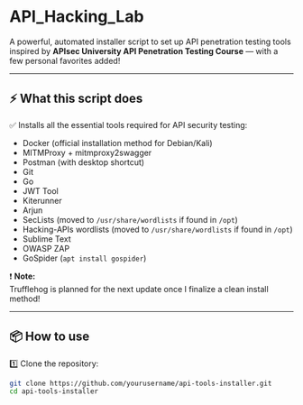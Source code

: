 # API_Hacking_Lab

A powerful, automated installer script to set up API penetration testing tools inspired by **APIsec University API Penetration Testing Course** — with a few personal favorites added!

---

## ⚡ What this script does

✅ Installs all the essential tools required for API security testing:

- Docker (official installation method for Debian/Kali)
- MITMProxy + mitmproxy2swagger
- Postman (with desktop shortcut)
- Git
- Go
- JWT Tool
- Kiterunner
- Arjun
- SecLists (moved to `/usr/share/wordlists` if found in `/opt`)
- Hacking-APIs wordlists (moved to `/usr/share/wordlists` if found in `/opt`)
- Sublime Text
- OWASP ZAP
- GoSpider (`apt install gospider`)  

❗ **Note:**  
Trufflehog is planned for the next update once I finalize a clean install method!

---

## 📦 How to use

1️⃣ Clone the repository:
```bash
git clone https://github.com/yourusername/api-tools-installer.git
cd api-tools-installer
